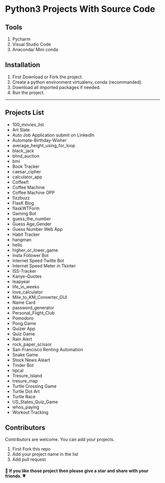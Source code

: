 # Python3 Projects With Source Code

## Tools

1. Pycharm
2. Visual Studio Code
3. Anaconda/ Mini conda

## Installation

1. First Download or Fork the project.
2. Create a python environment virtualenv, conda (recommanded).
3. Download all imported packages if needed.
4. Run the project.

---

## Projects List

- 100_movies_list
- Art Slate
- Auto Job Application submit on LinkedIn
- Automate-Birthday-Wisher
- average_height_using_for_loop
- black_jack
- blind_auction
- bmi
- Book Tracker
- caesar_cipher
- calculator_app
- Coffeefi
- Coffee Machine
- Coffee Machine OPP
- fizzbuzz
- FlasK Blog
- flaskWTForm
- Gaming Bot
- guess_the_number
- Guess Age_Gender
- Guess Number Web App
- Habit Tracker
- hangman
- hello
- higher_or_lower_game
- Insta Follower Bot
- Internet Speed Twitte Bot
- Internet Speed Meter in Tkinter
- ISS-Tracker
- Kanye-Quotes
- leapyear
- life_in_weeks
- love_calculator
- Mile_to_KM_Converter_GUI
- Name Card
- password_generator
- Personal_Flight_Club
- Pomodoro
- Pong Game
- Quizer App
- Quiz Game
- Rain Alert
- rock_paper_scissor
- San-Francisco Renting Automation
- Snake Game
- Stock News Aleart
- Tinder Bot
- tipcal
- Tresure_Island
- tresure_map
- Turtle Crossing Game
- Turtle Dot Art
- Turtle Race
- US_States_Quiz_Game
- whos_paying
- Workout Tracking

## Contributors

Contributors are welcome. You can add your projects.

1. First Fork this repo
2. Add your project name in the list
3. Add pull request



#### 📢 If you like those project then please give a star and share with your friends. 💗